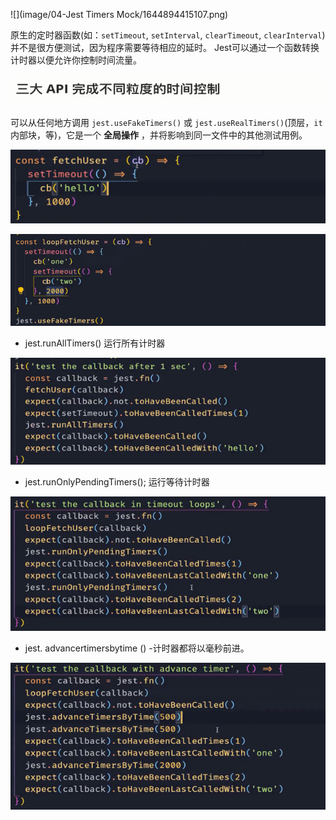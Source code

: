 ![](image/04-Jest Timers Mock/1644894415107.png)

原生的定时器函数(如：`setTimeout`, `setInterval`, `clearTimeout`, `clearInterval`)并不是很方便测试，因为程序需要等待相应的延时。 Jest可以通过一个函数转换计时器以便允许你控制时间流量。

![image-20220215110739841](image/image-20220215110739841.png)

可以从任何地方调用 `jest.useFakeTimers()` 或 `jest.useRealTimers()`(顶层，`it`内部块，等)，它是一个 **全局操作** ，并将影响到同一文件中的其他测试用例。

![image-20220215111219105](image/image-20220215111219105.png)

![image-20220215111159175](image/image-20220215111159175.png)

-  jest.runAllTimers() 运行所有计时器

 ![image-20220215111235133](image/image-20220215111235133.png)

- jest.runOnlyPendingTimers(); 运行等待计时器

![image-20220215111318472](image/image-20220215111318472.png)

- jest. advancertimersbytime () -计时器都将以毫秒前进。

![image-20220215111413261](image/image-20220215111413261.png)

